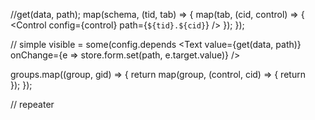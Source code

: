 
//get(data, path);
map(schema, (tid, tab) => {
    map(tab, (cid, control) => {
        <Control config={control} path={`${tid}.${cid}`} />
    });
});

// simple
visible = some(config.depends
<Text value={get(data, path)} onChange={e => store.form.set(path, e.target.value)} />

groups.map((group, gid) => {
    return map(group, (control, cid) => {
        return <Control config={config.schema[cid]} path={${path}.${gid}.${cid}}/>    
    });
});

// repeater
